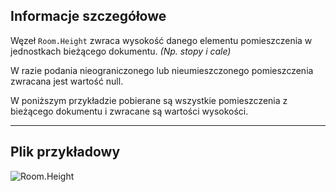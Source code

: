 ## Informacje szczegółowe
Węzeł `Room.Height` zwraca wysokość danego elementu pomieszczenia w jednostkach bieżącego dokumentu. _(Np. stopy i cale)_

W razie podania nieograniczonego lub nieumieszczonego pomieszczenia zwracana jest wartość null.

W poniższym przykładzie pobierane są wszystkie pomieszczenia z bieżącego dokumentu i zwracane są wartości wysokości.
___
## Plik przykładowy

![Room.Height](./Revit.Elements.Room.Height_img.jpg)
